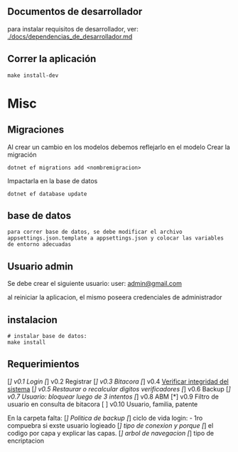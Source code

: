 ## Documentos de desarrollador

para instalar requisitos de desarrollador, ver: [./docs/dependencias_de_desarrollador.md](./docs/dependencias_de_desarrollador.md)

## Correr la aplicación
~~~
make install-dev
~~~


# Misc
## Migraciones
Al crear un cambio en los modelos debemos reflejarlo en el modelo
Crear la migración
~~~
dotnet ef migrations add <nombremigracion>
~~~

Impactarla en la base de datos
~~~
dotnet ef database update
~~~


## base de datos
~~~
para correr base de datos, se debe modificar el archivo appsettings.json.template a appsettings.json y colocar las variables de entorno adecuadas
~~~


## Usuario admin

Se debe crear el siguiente usuario:
user: admin@gmail.com

al reiniciar la aplicacion, el mismo poseera credenciales de administrador


## instalacion
~~~
# instalar base de datos:
make install
~~~

## Requerimientos
[*] v0.1 Login
[*] v0.2 Registrar
[*] v0.3 Bitacora
[*] v0.4 [Verificar integridad del sistema](https://www.codeproject.com/Tips/588941/Check-Digit-Vertical-and-Horizontal)
[*] v0.5 Restaurar o recalcular digitos verificadores
[*] v0.6 Backup
[*] v0.7 Usuario: bloquear luego de 3 intentos
[*] v0.8 ABM
[*] v0.9 Filtro de usuario en consulta de bitacora
[ ] v0.10 Usuario, familia, patente

En la carpeta falta:
[*] Politica de backup
[*] ciclo de vida login:
    - 1ro compuebra si exste usuario logieado
[*] tipo de conexion y porque
[*] el codigo por capa y explicar las capas.
[*] arbol de navegacion
[*] tipo de encriptacion
